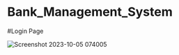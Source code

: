 # Bank_Management_System
#Login Page

![Screenshot 2023-10-05 074005](https://github.com/sanjaykumarmsk/Bank_Management_System/assets/129680092/792dc2e2-b6ba-4a40-810a-9f31d18d94f8)

